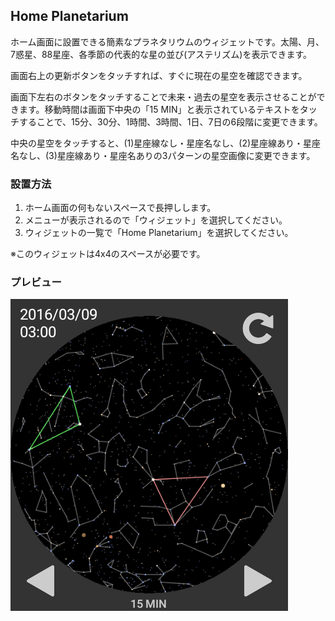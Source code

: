 ## Home Planetarium
ホーム画面に設置できる簡素なプラネタリウムのウィジェットです。太陽、月、7惑星、88星座、各季節の代表的な星の並び(アステリズム)を表示できます。


画面右上の更新ボタンをタッチすれば、すぐに現在の星空を確認できます。


画面下左右のボタンをタッチすることで未来・過去の星空を表示させることができます。移動時間は画面下中央の「15 MIN」と表示されているテキストをタッチすることで、15分、30分、1時間、3時間、1日、7日の6段階に変更できます。


中央の星空をタッチすると、(1)星座線なし・星座名なし、(2)星座線あり・星座名なし、(3)星座線あり・星座名ありの3パターンの星空画像に変更できます。


### 設置方法
1. ホーム画面の何もないスペースで長押しします。
2. メニューが表示されるので「ウィジェット」を選択してください。
3. ウィジェットの一覧で「Home Planetarium」を選択してください。

※このウィジェットは4x4のスペースが必要です。

### プレビュー
![プレビュー](https://github.com/lab-stardust/com.stardust.home/blob/master/res/drawable/preview.png)
